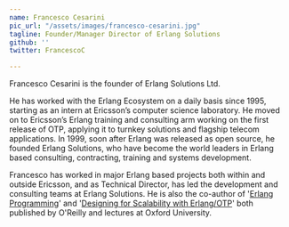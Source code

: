```yaml
---
name: Francesco Cesarini
pic_url: "/assets/images/francesco-cesarini.jpg"
tagline: Founder/Manager Director of Erlang Solutions
github: ''
twitter: FrancescoC

---
```

Francesco Cesarini is the founder of Erlang Solutions Ltd. 

He has worked with the Erlang Ecosystem on a daily basis since 1995, starting as an intern at Ericsson’s computer science laboratory. He moved on to Ericsson’s Erlang training and consulting arm working on the first release of OTP, applying it to turnkey solutions and flagship telecom applications. In 1999, soon after Erlang was released as open source, he founded Erlang Solutions, who have become the world leaders in Erlang based consulting, contracting, training and systems development. 

Francesco has worked in major Erlang based projects both within and outside Ericsson, and as Technical Director, has led the development and consulting teams at Erlang Solutions. He is also the co-author of '[Erlang Programming](http://shop.oreilly.com/product/9780596518189.do)' and '[Designing for Scalability with Erlang/OTP](http://shop.oreilly.com/product/0636920024149.do)' both published by O'Reilly and lectures at Oxford University.
